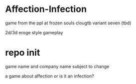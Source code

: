 # Affection-Infection
game from the ppl at frozen souls clougtb variant seven (tbd)

2d/3d eroge style gameplay

# repo init
game name and company name subject to change 

a game about affection or is it an infection? 
